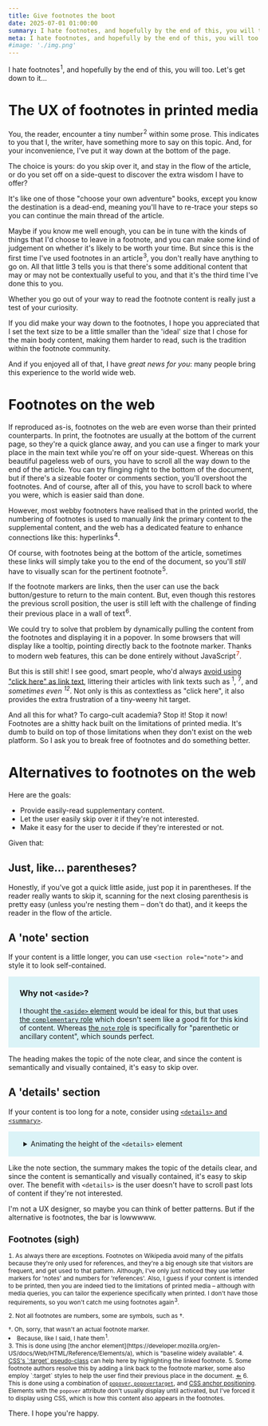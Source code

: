 ```yaml
---
title: Give footnotes the boot
date: 2025-07-01 01:00:00
summary: I hate footnotes, and hopefully by the end of this, you will too.
meta: I hate footnotes, and hopefully by the end of this, you will too.
#image: './img.png'
---
```


<style>
  html {
    scroll-padding-top: 1.3rem;
  }
  @keyframes ref-alert {
    0% {
      transform: scale(17);
      opacity: 0;
    }
    20% {
      opacity: 1;
    }
    80% {
      opacity: 1;
    }
    100% {
      transform: scale(1);
      opacity: 0;
    }
  }
  sup.ref {
    margin-left: 0.09em;
    display: inline-block;
    position: relative;
  }
  .target-effect:target::after {
    content: '';
    position: absolute;
    top: 50%;
    left: 50%;
    width: 1.2em;
    aspect-ratio: 1 / 1;
    border-radius: 1000px;
    border: 3px solid red;
    translate: -50% -50%;
    opacity: 0;
    animation: ref-alert 0.8s ease;
  }
  .footnotes {
    font-size: 0.85em;
    > ol {
      padding-inline-start: 0;
      list-style-position: inside;
      > li {
        margin-bottom: 1em;
      }
    }
  }
  .footnote {
    background-image: linear-gradient(to right, transparent 0%, yellow 0%, yellow 100%, transparent 100%);
    background-position: left top;
    background-repeat: no-repeat;
    transition: background-size 1.7s ease;
    background-size: 0% 100%;
    &:target {
      @starting-style {
        background-size: 0% 100%;
      }
      background-size: 100% 100%;
    }
  }
  a:active {
    outline: 2px solid red;
  }
  .footnote-marker-button {
    all: unset;
    position: inline-block;
    cursor: pointer;
    color: #cc2100;
    &:hover, &:focus {
      color: #ff8f00;
    }
  }
  @position-try --custom-right {
    position-area: top;
    right: 64px;
    left: 64px;
    max-width: 90vw;
    margin: 0;
  }
  @keyframes backdrop-in {
    from {
      opacity: 0;
    }
  }
  @keyframes popover-in {
    from {
      opacity: 0;
      translate: 0 20px;
    }
  }
  .footnote-popover {
    &:not(:popover-open) {
      all: unset;
    }

    --side-margin: 20px;
    --border-radius: 7px;

    @media (width >= 530px) {
      --side-margin: 30px;
    }

    &:popover-open {
      all: unset;
      font-size: 1rem;

      .footnote-popover-content {
        position: fixed;
        background: #fff;
        padding: 0.9em 1.1em;
        max-width: 476px;
        border-radius: var(--border-radius);
        animation: popover-in 0.2s ease;
      }

      &::backdrop {
        background: rgba(0, 0, 0, 0.3);
        animation: backdrop-in 0.2s ease;
      }
    }

    @supports not (bottom: anchor(top)) {
      .footnote-popover-content {
        margin: auto;
        inset: 0;
        height: fit-content;
      }
    }

    @supports (bottom: anchor(top)) {
      &:popover-open {
        --arrow-size: 10px;

        .footnote-popover-content {
          bottom: anchor(top);
          justify-self: anchor-center;
          margin: 0 var(--side-margin) var(--arrow-size);
        }

        &::after {
          content: '';
          position: fixed;
          bottom: anchor(top);
          justify-self: anchor-center;
          border: calc(var(--arrow-size) + 1px) solid transparent;
          border-bottom-width: 0;
          border-top-color: #fff;
          width: 0;
          height: 0;
          margin: 0 calc(var(--side-margin) + var(--border-radius));
          animation: popover-in 0.2s ease;
        }
      }
    }
  }
  [role=note] {
    margin: 0 -20px;
    padding: 0 20px;
    background: #dbf3f7;
    display: flow-root;

    @media (width >= 530px) {
      padding: 0 1.6em;
      margin: 0;
    }

    > h4:first-child {
      margin-top: 1.3em;
    }
  }
  :root {
    interpolate-size: allow-keywords;
  }
  .details-demo {
    margin: 0 -20px;
    background: #dbf3f7;
    display: flow-root;
    overflow: clip;

    @media (width >= 530px) {
      margin: 0;
    }

    summary {
      margin: 1.2em 0;
      padding: 0 20px;

      @media (width >= 530px) {
        padding: 0 30px;
      }
    }

    .details-content {
      padding: 0 20px;

      @media (width >= 530px) {
        padding: 0 30px;
      }

      > p:first-child {
        margin-top: 0;
      }
    }

    .code-example {
      margin-bottom: 0;
      --unmargin: 20px;
      margin-left: calc(var(--unmargin) * -1);
      margin-right: calc(var(--unmargin) * -1);
      padding-left: var(--unmargin);
      padding-right: var(--unmargin);

      @media screen and (min-width: 530px) {
        --unmargin: 32px;
      }
    }

    &::details-content {
      height: 0;
      overflow: clip;
      display: flow-root;
      transition: height 0.5s ease, content-visibility 0.5s ease allow-discrete;
    }
    &[open]::details-content {
      height: auto;
    }
  }
</style>

I hate footnotes<sup class="ref">1</sup>, and hopefully by the end of this, you will too. Let's get down to it…

# The UX of footnotes in printed media

You, the reader, encounter a tiny number<sup class="ref">2</sup> within some prose. This indicates to you that I, the writer, have something more to say on this topic. And, for your inconvenience, I've put it way down at the bottom of the page.

The choice is yours: do you skip over it, and stay in the flow of the article, or do you set off on a side-quest to discover the extra wisdom I have to offer?

It's like one of those "choose your own adventure" books, except you know the destination is a dead-end, meaning you'll have to re-trace your steps so you can continue the main thread of the article.

Maybe if you know me well enough, you can be in tune with the kinds of things that I'd choose to leave in a footnote, and you can make some kind of judgement on whether it's likely to be worth your time. But since this is the first time I've used footnotes in an article<sup class="ref">3</sup>, you don't really have anything to go on. All that little 3 tells you is that there's some additional content that may or may not be contextually useful to you, and that it's the third time I've done this to you.

Whether you go out of your way to read the footnote content is really just a test of your curiosity.

If you did make your way down to the footnotes, I hope you appreciated that I set the text size to be a little smaller than the 'ideal' size that I chose for the main body content, making them harder to read, such is the tradition within the footnote community.

And if you enjoyed all of that, I have _great news for you_: many people bring this experience to the world wide web.

# Footnotes on the web

If reproduced as-is, footnotes on the web are even worse than their printed counterparts. In print, the footnotes are usually at the bottom of the current page, so they're a quick glance away, and you can use a finger to mark your place in the main text while you're off on your side-quest. Whereas on this beautiful pageless web of ours, you have to scroll all the way down to the end of the article. You can try flinging right to the bottom of the document, but if there's a sizeable footer or comments section, you'll overshoot the footnotes. And of course, after all of this, you have to scroll back to where you were, which is easier said than done.

However, most webby footnoters have realised that in the printed world, the numbering of footnotes is used to manually _link_ the primary content to the supplemental content, and the web has a dedicated feature to enhance connections like this: hyperlinks[<sup class="ref">4</sup>](#footnote-4).

Of course, with footnotes being at the bottom of the article, sometimes these links will simply take you to the end of the document, so you'll _still_ have to visually scan for the pertinent footnote[<sup class="ref">5</sup>](#footnote-5).

If the footnote markers are links, then the user can use the back button/gesture to return to the main content. But, even though this restores the previous scroll position, the user is still left with the challenge of finding their previous place in a wall of text[<sup class="ref target-effect" id="footnote-marker-6">6</sup>](#footnote-6).

We could try to solve that problem by dynamically pulling the content from the footnotes and displaying it in a popover. In some browsers <span class="popover-support-commentary"></span> that will display like a tooltip, pointing directly back to the footnote marker. Thanks to modern web features, this can be done entirely without JavaScript<button class="footnote-marker-button" popovertarget="footnote-7" style="anchor-name: --footnote-7"><sup class="ref">7</sup></button>.

<script>
  {
    const el = document.querySelector('.popover-support-commentary');
    if (CSS.supports('bottom: anchor(top)')) {
      el.textContent = '(including yours)';
    } else {
      el.textContent = '(not yours, sorry)';
    }
  }
</script>

But this is still shit! I see good, smart people, who'd always [avoid using "click here" as link text](https://www.w3.org/QA/Tips/noClickHere), littering their articles with link texts such as <sup>1</sup>, <sup>7</sup>, and _sometimes even <sup>12</sup>_. Not only is this as contextless as "click here", it also provides the extra frustration of a tiny-weeny hit target.

And all this for what? To cargo-cult academia? Stop it! Stop it now! Footnotes are a shitty hack built on the limitations of printed media. It's dumb to build on top of those limitations when they don't exist on the web platform. So I ask you to break free of footnotes and do something better.

# Alternatives to footnotes on the web

Here are the goals:

- Provide easily-read supplementary content.
- Let the user easily skip over it if they're not interested.
- Make it easy for the user to decide if they're interested or not.

Given that:

## Just, like… parentheses?

Honestly, if you've got a quick little aside, just pop it in parentheses. If the reader really wants to skip it, scanning for the next closing parenthesis is pretty easy (unless you're nesting them – don't do that), and it keeps the reader in the flow of the article.

## A 'note' section

If your content is a little longer, you can use `<section role="note">` and style it to look self-contained.

<section role="note">

### Why not `<aside>`?

I thought [the `<aside>` element](https://developer.mozilla.org/en-US/docs/Web/HTML/Reference/Elements/aside) would be ideal for this, but that uses [the `complementary` role](https://developer.mozilla.org/en-US/docs/Web/Accessibility/ARIA/Reference/Roles/complementary_role) which doesn't seem like a good fit for this kind of content. Whereas [the `note` role](https://developer.mozilla.org/en-US/docs/Web/Accessibility/ARIA/Reference/Roles/note_role) is specifically for "parenthetic or ancillary content", which sounds perfect.

</section>

The heading makes the topic of the note clear, and since the content is semantically and visually contained, it's easy to skip over.

## A 'details' section

If your content is too long for a note, consider using [`<details>` and `<summary>`](https://developer.mozilla.org/en-US/docs/Web/HTML/Reference/Elements/details).

<details class="details-demo">
  <summary>Animating the height of the <code>&lt;details&gt;</code> element</summary>

  <div class="details-content">

Thanks to a few newer CSS features (currently only available in Chromium), such as [the `::details-content` pseudo-element](https://developer.mozilla.org/en-US/docs/Web/CSS/::details-content), [`allow-discrete` transitions](https://developer.mozilla.org/en-US/docs/Web/CSS/transition-behavior#allow-discrete), and [interpolate-size](https://developer.mozilla.org/en-US/docs/Web/CSS/interpolate-size), we can animate the opening and closing of `<details>` elements.

```css
:root {
  interpolate-size: allow-keywords;
}

.details-demo {
  &::details-content {
    height: 0;
    overflow: clip;
    display: flow-root;
    transition:
      height 0.5s ease,
      content-visibility 0.5s ease allow-discrete;
  }

  &[open]::details-content {
    height: auto;
  }
}
```

  </div>
</details>

Like the note section, the summary makes the topic of the details clear, and since the content is semantically and visually contained, it's easy to skip over. The benefit with `<details>` is the user doesn't have to scroll past lots of content if they're not interested.

I'm not a UX designer, so maybe you can think of better patterns. But if the alternative is footnotes, the bar is lowwwww.

<aside class="footnotes">

# Footnotes (sigh)

1. As always there are exceptions. Footnotes on Wikipedia avoid many of the pitfalls because they're only used for references, and they're a big enough site that visitors are frequent, and get used to that pattern. Although, I've only just noticed they use letter markers for 'notes' and numbers for 'references'. Also, I guess if your content is intended to be printed, then you are indeed tied to the limitations of printed media – although with media queries, you can tailor the experience specifically when printed. I don't have those requirements, so you won't catch me using footnotes again<sup class="ref">3</sup>.
2. Not all footnotes are numbers, some are symbols, such as †.
<li style="list-style-type: '†. '">Oh, sorry, that wasn't an actual footnote marker.</li>
<li value="3">Because, like I said, I hate them<sup class="ref">1</sup>.</li>
3. <span id="footnote-4"></span>This is done using [the anchor element](https://developer.mozilla.org/en-US/docs/Web/HTML/Reference/Elements/a), which is "baseline widely available".
4. <span id="footnote-5" class="footnote"><a href="https://developer.mozilla.org/en-US/docs/Web/CSS/:target">CSS's `:target` pseudo-class</a> can help here by highlighting the linked footnote.</span>
5. <span id="footnote-6" class="footnote">Some footnote authors resolve this by adding a link back to the footnote marker, some also employ `:target` styles to help the user find their previous place in the document. <a href="#footnote-marker-6">⇐</a></span>
6. <span id="footnote-7" class="footnote-popover" popover><span class="footnote-popover-content" style="position-anchor: --footnote-7">This is done using a combination of <a href="https://developer.mozilla.org/en-US/docs/Web/API/Popover_API"><code>popover</code>, <code>popovertarget</code></a>, and <a href="https://developer.mozilla.org/en-US/docs/Web/CSS/CSS_anchor_positioning">CSS anchor positioning</a>. Elements with the <code>popover</code> attribute don't usually display until activated, but I've forced it to display using CSS, which is how this content also appears in the footnotes.</span></span>

</aside>

There. I hope you're happy.
